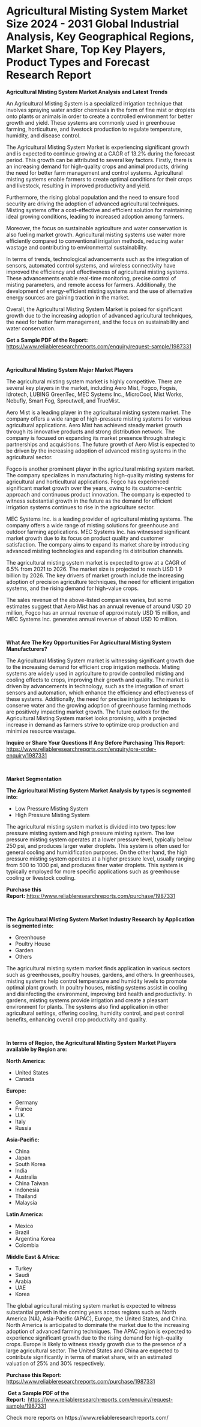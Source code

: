 <p><h1>Agricultural Misting System Market Size 2024 - 2031 Global Industrial Analysis, Key Geographical Regions, Market Share, Top Key Players, Product Types and Forecast Research Report</h1></p><p><strong>Agricultural Misting System Market Analysis and Latest Trends</strong></p>
<p><p>An Agricultural Misting System is a specialized irrigation technique that involves spraying water and/or chemicals in the form of fine mist or droplets onto plants or animals in order to create a controlled environment for better growth and yield. These systems are commonly used in greenhouse farming, horticulture, and livestock production to regulate temperature, humidity, and disease control.</p><p>The Agricultural Misting System Market is experiencing significant growth and is expected to continue growing at a CAGR of 13.2% during the forecast period. This growth can be attributed to several key factors. Firstly, there is an increasing demand for high-quality crops and animal products, driving the need for better farm management and control systems. Agricultural misting systems enable farmers to create optimal conditions for their crops and livestock, resulting in improved productivity and yield.</p><p>Furthermore, the rising global population and the need to ensure food security are driving the adoption of advanced agricultural techniques. Misting systems offer a cost-effective and efficient solution for maintaining ideal growing conditions, leading to increased adoption among farmers.</p><p>Moreover, the focus on sustainable agriculture and water conservation is also fueling market growth. Agricultural misting systems use water more efficiently compared to conventional irrigation methods, reducing water wastage and contributing to environmental sustainability.</p><p>In terms of trends, technological advancements such as the integration of sensors, automated control systems, and wireless connectivity have improved the efficiency and effectiveness of agricultural misting systems. These advancements enable real-time monitoring, precise control of misting parameters, and remote access for farmers. Additionally, the development of energy-efficient misting systems and the use of alternative energy sources are gaining traction in the market.</p><p>Overall, the Agricultural Misting System Market is poised for significant growth due to the increasing adoption of advanced agricultural techniques, the need for better farm management, and the focus on sustainability and water conservation.</p></p>
<p><strong>Get a Sample PDF of the Report:&nbsp;</strong> <a href="https://www.reliableresearchreports.com/enquiry/request-sample/1987331">https://www.reliableresearchreports.com/enquiry/request-sample/1987331</a></p>
<p>&nbsp;</p>
<p><strong>Agricultural Misting System Major Market Players</strong></p>
<p><p>The agricultural misting system market is highly competitive. There are several key players in the market, including Aero Mist, Fogco, Fogsis, Idrotech, LUBING GreenTec, MEC Systems Inc., MicroCool, Mist Works, Nebufly, Smart Fog, Sproutwell, and TrueMist. </p><p>Aero Mist is a leading player in the agricultural misting system market. The company offers a wide range of high-pressure misting systems for various agricultural applications. Aero Mist has achieved steady market growth through its innovative products and strong distribution network. The company is focused on expanding its market presence through strategic partnerships and acquisitions. The future growth of Aero Mist is expected to be driven by the increasing adoption of advanced misting systems in the agricultural sector.</p><p>Fogco is another prominent player in the agricultural misting system market. The company specializes in manufacturing high-quality misting systems for agricultural and horticultural applications. Fogco has experienced significant market growth over the years, owing to its customer-centric approach and continuous product innovation. The company is expected to witness substantial growth in the future as the demand for efficient irrigation systems continues to rise in the agriculture sector.</p><p>MEC Systems Inc. is a leading provider of agricultural misting systems. The company offers a wide range of misting solutions for greenhouse and outdoor farming applications. MEC Systems Inc. has witnessed significant market growth due to its focus on product quality and customer satisfaction. The company aims to expand its market share by introducing advanced misting technologies and expanding its distribution channels.</p><p>The agricultural misting system market is expected to grow at a CAGR of 6.5% from 2021 to 2026. The market size is projected to reach USD 1.9 billion by 2026. The key drivers of market growth include the increasing adoption of precision agriculture techniques, the need for efficient irrigation systems, and the rising demand for high-value crops.</p><p>The sales revenue of the above-listed companies varies, but some estimates suggest that Aero Mist has an annual revenue of around USD 20 million, Fogco has an annual revenue of approximately USD 15 million, and MEC Systems Inc. generates annual revenue of about USD 10 million.</p></p>
<p>&nbsp;</p>
<p><strong>What Are The Key Opportunities For Agricultural Misting System Manufacturers?</strong></p>
<p><p>The Agricultural Misting System market is witnessing significant growth due to the increasing demand for efficient crop irrigation methods. Misting systems are widely used in agriculture to provide controlled misting and cooling effects to crops, improving their growth and quality. The market is driven by advancements in technology, such as the integration of smart sensors and automation, which enhance the efficiency and effectiveness of these systems. Additionally, the need for precise irrigation techniques to conserve water and the growing adoption of greenhouse farming methods are positively impacting market growth. The future outlook for the Agricultural Misting System market looks promising, with a projected increase in demand as farmers strive to optimize crop production and minimize resource wastage.</p></p>
<p><strong>Inquire or Share Your Questions If Any Before Purchasing This Report:</strong> <a href="https://www.reliableresearchreports.com/enquiry/pre-order-enquiry/1987331">https://www.reliableresearchreports.com/enquiry/pre-order-enquiry/1987331</a></p>
<p>&nbsp;</p>
<p><strong>Market Segmentation</strong></p>
<p><strong>The Agricultural Misting System Market Analysis by types is segmented into:</strong></p>
<p><ul><li>Low Pressure Misting System</li><li>High Pressure Misting System</li></ul></p>
<p><p>The agricultural misting system market is divided into two types: low pressure misting system and high pressure misting system. The low pressure misting system operates at a lower pressure level, typically below 250 psi, and produces larger water droplets. This system is often used for general cooling and humidification purposes. On the other hand, the high pressure misting system operates at a higher pressure level, usually ranging from 500 to 1000 psi, and produces finer water droplets. This system is typically employed for more specific applications such as greenhouse cooling or livestock cooling.</p></p>
<p><strong>Purchase this Report:&nbsp;</strong><a href="https://www.reliableresearchreports.com/purchase/1987331">https://www.reliableresearchreports.com/purchase/1987331</a></p>
<p>&nbsp;</p>
<p><strong>The Agricultural Misting System Market Industry Research by Application is segmented into:</strong></p>
<p><ul><li>Greenhouse</li><li>Poultry House</li><li>Garden</li><li>Others</li></ul></p>
<p><p>The agricultural misting system market finds application in various sectors such as greenhouses, poultry houses, gardens, and others. In greenhouses, misting systems help control temperature and humidity levels to promote optimal plant growth. In poultry houses, misting systems assist in cooling and disinfecting the environment, improving bird health and productivity. In gardens, misting systems provide irrigation and create a pleasant environment for plants. The systems also find application in other agricultural settings, offering cooling, humidity control, and pest control benefits, enhancing overall crop productivity and quality.</p></p>
<p>&nbsp;</p>
<p><strong>In terms of Region, the Agricultural Misting System Market Players available by Region are:</strong></p>
<p>
    <p> <strong> North America: </strong>
        <ul>
            <li>United States</li>
            <li>Canada</li>
        </ul>
        </p> 
    <p> <strong> Europe: </strong>
        <ul>
            <li>Germany</li>
            <li>France</li>
            <li>U.K.</li>
            <li>Italy</li>
            <li>Russia</li>
        </ul>
        </p> 
    <p> <strong> Asia-Pacific: </strong>
        <ul>
            <li>China</li>
            <li>Japan</li>
            <li>South Korea</li>
            <li>India</li>
            <li>Australia</li>
            <li>China Taiwan</li>
            <li>Indonesia</li>
            <li>Thailand</li>
            <li>Malaysia</li>
        </ul>
        </p> 
    <p> <strong> Latin America: </strong>
        <ul>
            <li>Mexico</li>
            <li>Brazil</li>
            <li>Argentina Korea</li>
            <li>Colombia</li>
        </ul>
        </p> 
    <p> <strong> Middle East & Africa: </strong>
        <ul>
            <li>Turkey</li>
            <li>Saudi</li>
            <li>Arabia</li>
            <li>UAE</li>
            <li>Korea</li>
        </ul>
    </p>
    </p>
<p><p>The global agricultural misting system market is expected to witness substantial growth in the coming years across regions such as North America (NA), Asia-Pacific (APAC), Europe, the United States, and China. North America is anticipated to dominate the market due to the increasing adoption of advanced farming techniques. The APAC region is expected to experience significant growth due to the rising demand for high-quality crops. Europe is likely to witness steady growth due to the presence of a large agricultural sector. The United States and China are expected to contribute significantly in terms of market share, with an estimated valuation of 25% and 30% respectively.</p></p>
<p><strong>Purchase this Report: </strong><a href="https://www.reliableresearchreports.com/purchase/1987331">https://www.reliableresearchreports.com/purchase/1987331</a></p>
<p>&nbsp;<strong>Get a Sample PDF of the Report:&nbsp;&nbsp;</strong><a href="https://www.reliableresearchreports.com/enquiry/request-sample/1987331">https://www.reliableresearchreports.com/enquiry/request-sample/1987331</a></p>
<p><strong></strong></p>
<p>Check more reports on https://www.reliableresearchreports.com/</p>